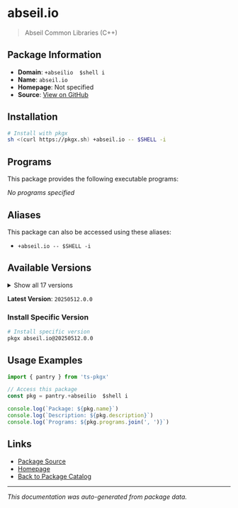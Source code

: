 # abseil.io

> Abseil Common Libraries (C++)

## Package Information

- **Domain**: `+abseilio  $shell i`
- **Name**: `abseil.io`
- **Homepage**: Not specified
- **Source**: [View on GitHub](https://github.com/pkgxdev/pantry/tree/main/projects/abseil.io/package.yml)

## Installation

```bash
# Install with pkgx
sh <(curl https://pkgx.sh) +abseil.io -- $SHELL -i
```

## Programs

This package provides the following executable programs:

*No programs specified*

## Aliases

This package can also be accessed using these aliases:

- `+abseil.io -- $SHELL -i`

## Available Versions

<details>
<summary>Show all 17 versions</summary>

- `20250512.0.0`, `20250127.1.0`, `20250127.0.0`, `20240722.1.0`, `20240722.0.0`
- `20240116.3.0`, `20240116.2.0`, `20240116.1.0`, `20240116.0.0`, `20230802.3.0`
- `20230802.2.0`, `20230802.1.0`, `20230802.0.0`, `20230125.4.0`, `20230125.3.0`
- `20230125.2.0`, `20220623.2.0`

</details>

**Latest Version**: `20250512.0.0`

### Install Specific Version

```bash
# Install specific version
pkgx abseil.io@20250512.0.0
```

## Usage Examples

```typescript
import { pantry } from 'ts-pkgx'

// Access this package
const pkg = pantry.+abseilio  $shell i

console.log(`Package: ${pkg.name}`)
console.log(`Description: ${pkg.description}`)
console.log(`Programs: ${pkg.programs.join(', ')}`)
```

## Links

- [Package Source](https://github.com/pkgxdev/pantry/tree/main/projects/abseil.io/package.yml)
- [Homepage](#)
- [Back to Package Catalog](../package-catalog.md)

---

*This documentation was auto-generated from package data.*
